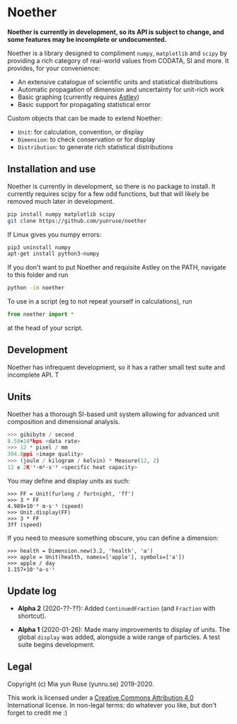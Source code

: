 # Noether

**Noether is currently in development, so its API is subject to change, and some features may be incomplete or undocumented.**

Noether is a library designed to compliment `numpy`, `matplotlib` and `scipy` by providing a rich category of real-world values from CODATA, SI and more. It provides, for your convenience:

- An extensive catalogue of scientific units and statistical distributions
- Automatic propagation of dimension and uncertainty for unit-rich work
- Basic graphing (currently requires [Astley])
- Basic support for propagating statistical error

Custom objects that can be made to extend Noether:

- `Unit`: for calculation, convention, or display
- `Dimension`: to check conservation or for display
- `Distribution`: to generate rich statistical distributions

[Astley]: https://github.com/yunruse/astley

## Installation and use

Noether is currently in development, so there is no package to install. It currently requires scipy for a few odd functions, but that will likely be removed much later in development.

```bash
pip install numpy matplotlib scipy
git clone https://github.com/yunruse/noether
```

If Linux gives you numpy errors:
```bash
pip3 uninstall numpy
apt-get install python3-numpy
```

If you don't want to put Noether and requisite Astley on the PATH, navigate to this folder and run

```bash
python -im noether
```

To use in a script (eg to not repeat yourself in calculations), run

```python
from noether import *
```

at the head of your script.

## Development

Noether has infrequent development, so it has a rather small test suite and incomplete API. T

## Units

Noether has a thorough SI-based unit system allowing for advanced unit composition and dimensional analysis.

```python
>>> gibibyte / second
8.59×10⁹bps <data rate>
>>> 12 * pixel / mm
304.8ppi <image quality>
>>> (joule / kilogram / kelvin) * Measure(12, 2)
12 ± 2K⁻¹·m²·s⁻² <specific heat capacity>
```

You may define and display units as such:
```
>>> FF = Unit(furlong / fortnight, 'ff')
>>> 3 * FF
4.989×10⁻⁴ m·s⁻¹ (speed)
>>> Unit.display(FF)
>>> 3 * FF
3ff (speed)
```

If you need to measure something obscure, you can define a dimension:
```
>>> health = Dimension.new(3.2, 'health', 'a')
>>> apple = Unit(health, names=['apple'], symbols=['a'])
>>> apple / day
1.157×10⁻⁵a·s⁻¹
```

## Update log

- **Alpha 2** (2020-??-??):
  Added `ContinuedFraction` (and `Fraction` with shortcut).

- **Alpha 1** (2020-01-26):
  Made many improvements to display of units.
  The global `display` was added, alongside a wide range of particles.
  A test suite begins development.

## Legal

Copyright (c) Mia yun Ruse (yunru.se) 2019-2020.

This work is licensed under a [Creative Commons Attribution 4.0](cc) International
license. In non-legal terms: do whatever you like, but don't forget to credit me :)

[cc]: https://creativecommons.org/licenses/by/4.0/
